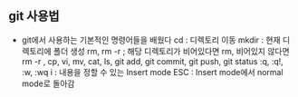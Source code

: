 ## git 사용법

- git에서 사용하는 기본적인 명령어들을 배웠다
cd : 디렉토리 이동
mkdir : 현재 디렉토리에 폴더 생성
rm, rm -r ; 해당 디렉토리가 비어있다면 rm, 비어있지 않다면 rm -r
, cp, vi, mv, cat, ls, git add, git commit, git push, git status
:q, :q!, :w, :wq
i : 내용을 정할 수 있는 Insert mode
ESC : Insert mode에서 normal mode로 돌아감


